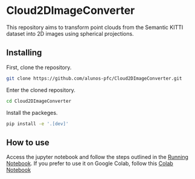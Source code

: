# Cloud2DImageConverter

<!-- WARNING: THIS FILE WAS AUTOGENERATED! DO NOT EDIT! -->

This repository aims to transform point clouds from the Semantic KITTI
dataset into 2D images using spherical projections.

## Installing

First, clone the repository.

``` sh
git clone https://github.com/alunos-pfc/Cloud2DImageConverter.git
```

Enter the cloned repository.

``` sh
cd Cloud2DImageConverter
```

Install the packeges.

``` sh
pip install -e '.[dev]'
```

## How to use

Access the jupyter notebook and follow the steps outlined in the
[Running Notebook](/Running.ipynb). If you prefer to use it on Google
Colab, follow this [Colab Notebook](https://colab.research.google.com/drive/1jdMYCYVA_Vkrkh8uYYqcPDdeqvaFjZgE?usp=sharing)